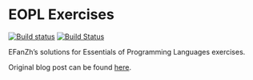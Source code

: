 # EOPL Exercises

[![Build status](https://ci.appveyor.com/api/projects/status/gi4xayapq2nya5o1/branch/master?svg=true)](https://ci.appveyor.com/project/EFanZh/eopl-exercises/branch/master)
[![Build Status](https://travis-ci.org/EFanZh/EOPL-Exercises.svg?branch=master)](https://travis-ci.org/EFanZh/EOPL-Exercises)

EFanZh’s solutions for Essentials of Programming Languages exercises.

Original blog post can be found [here](http://efanzh.org/2017/08/06/essentials-of-programming-languages-exercises.html).

